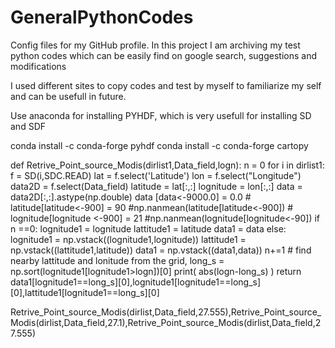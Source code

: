 # GeneralPythonCodes
Config files for my GitHub profile.
In this project I am archiving my test python codes which can be easily find on google search, suggestions and modifications 

I used different sites to copy codes and test by myself to familiarize my self and can be usefull in future. 

Use anaconda for installing PYHDF, which is very usefull for installing SD and SDF 


conda install -c conda-forge pyhdf
conda install -c conda-forge cartopy



def Retrive_Point_source_Modis(dirlist1,Data_field,logn):
    n = 0
    for i in dirlist1:
        f = SD(i,SDC.READ)
        lat = f.select('Latitude')
        lon = f.select("Longitude")
        data2D = f.select(Data_field)
        latitude = lat[:,:]
        lognitude = lon[:,:]
        data = data2D[:,:].astype(np.double)
        data [data<-9000.0] = 0.0
    #     latitude[latitude<-900]  = 90 #np.nanmean(latitude[latitude<-900])
    #     lognitude[lognitude <-900]  = 21 #np.nanmean(lognitude[lognitude<-90])
        if n ==0:
            lognitude1 = lognitude
            lattitude1 = latitude
            data1 = data
        else:
            lognitude1 = np.vstack((lognitude1,lognitude))
            lattitude1 = np.vstack((lattitude1,latitude))
            data1 = np.vstack((data1,data))
        n+=1
    # find nearby lattitude and lonitude from the grid,
    long_s = np.sort(lognitude1[lognitude1>logn])[0]
    print( abs(logn-long_s) )
    return data1[lognitude1==long_s][0],lognitude1[lognitude1==long_s][0],lattitude1[lognitude1==long_s][0]

Retrive_Point_source_Modis(dirlist,Data_field,27.555),Retrive_Point_source_Modis(dirlist,Data_field,27.1),Retrive_Point_source_Modis(dirlist,Data_field,27.555)

